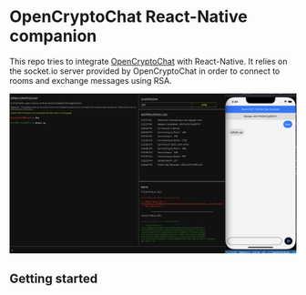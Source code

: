 # OpenCryptoChat React-Native companion

This repo tries to integrate [OpenCryptoChat](https://github.com/triestpa/Open-Cryptochat) with React-Native.
It relies on the socket.io server provided by OpenCryptoChat in order to connect to rooms and exchange messages using RSA.

![Screenshot](https://github.com/mchl18/ReactNativeOpenCryptochat/blob/main/demo.png)


## Getting started

